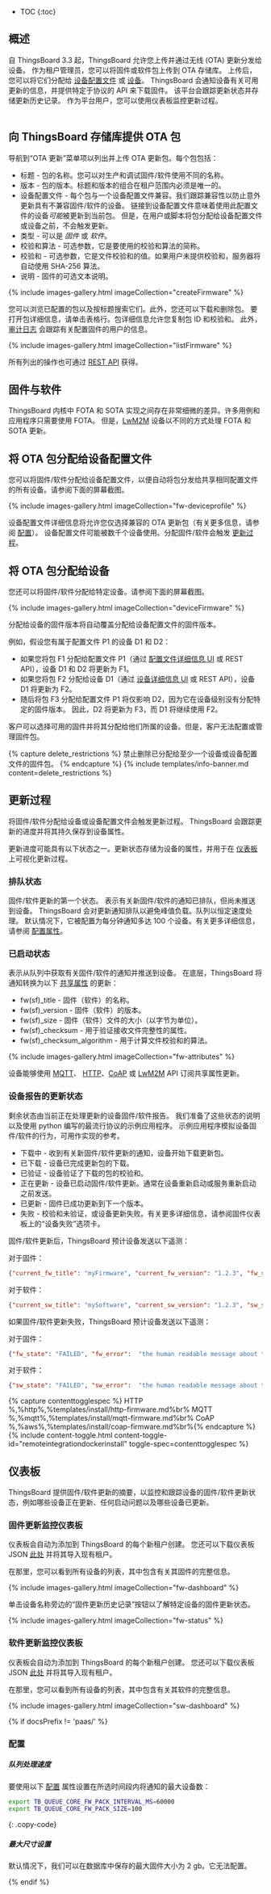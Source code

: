 * TOC
{:toc}

## 概述

自 ThingsBoard 3.3 起，ThingsBoard 允许您上传并通过无线 (OTA) 更新分发给设备。
作为租户管理员，您可以将固件或软件包上传到 OTA 存储库。
上传后，您可以将它们分配给 [设备配置文件](/docs/{{docsPrefix}}user-guide/device-profiles/) 或 [设备](/docs/{{docsPrefix}}user-guide/ui/devices/)。
ThingsBoard 会通知设备有关可用更新的信息，并提供特定于协议的 API 来下载固件。
该平台会跟踪更新状态并存储更新历史记录。
作为平台用户，您可以使用仪表板监控更新过程。
<br>
<object data="/images/user-guide/firmware/firmware-anim3.svg"></object>
<br>

## 向 ThingsBoard 存储库提供 OTA 包

导航到“OTA 更新”菜单项以列出并上传 OTA 更新包。每个包包括：

* 标题 - 包的名称。您可以对生产和调试固件/软件使用不同的名称。
* 版本 - 包的版本。标题和版本的组合在租户范围内必须是唯一的。
* 设备配置文件 - 每个包与一个设备配置文件兼容。我们跟踪兼容性以防止意外更新具有不兼容固件/软件的设备。
  链接到设备配置文件意味着使用此配置文件的设备*可能*被更新到当前包。
  但是，在用户或脚本将包分配给设备配置文件或设备之前，不会触发更新。
* 类型 - 可以是 *固件* 或 *软件*。
* 校验和算法 - 可选参数，它是要使用的校验和算法的简称。
* 校验和 - 可选参数，它是文件校验和的值。如果用户未提供校验和，服务器将自动使用 SHA-256 算法。
* 说明 - 固件的可选文本说明。

{% include images-gallery.html imageCollection="createFirmware" %}

您可以浏览已配置的包以及按标题搜索它们。此外，您还可以下载和删除包。
要打开包详细信息，请单击表格行。包详细信息允许您复制包 ID 和校验和。
此外，[审计日志](/docs/{{docsPrefix}}user-guide/audit-log/) 会跟踪有关配置固件的用户的信息。

{% include images-gallery.html imageCollection="listFirmware" %}

所有列出的操作也可通过 [REST API](/docs/{{docsPrefix}}reference/rest-api/) 获得。

## 固件与软件

ThingsBoard 内核中 FOTA 和 SOTA 实现之间存在非常细微的差异。许多用例和应用程序只需要使用 FOTA。
但是，[LwM2M](/docs/{{docsPrefix}}reference/lwm2m-api/) 设备以不同的方式处理 FOTA 和 SOTA 更新。

## 将 OTA 包分配给设备配置文件

您可以将固件/软件分配给设备配置文件，以便自动将包分发给共享相同配置文件的所有设备。请参阅下面的屏幕截图。

{% include images-gallery.html imageCollection="fw-deviceprofile" %}

设备配置文件详细信息将允许您仅选择兼容的 OTA 更新包（有关更多信息，请参阅 [配置](#provision-ota-package-to-thingsboard-repository)）。
设备配置文件可能被数千个设备使用。分配固件/软件会触发 [更新过程](#update-process)。


## 将 OTA 包分配给设备

您还可以将固件/软件分配给特定设备。请参阅下面的屏幕截图。

{% include images-gallery.html imageCollection="deviceFirmware" %}

分配给设备的固件版本将自动覆盖分配给设备配置文件的固件版本。

例如，假设您有属于配置文件 P1 的设备 D1 和 D2：

* 如果您将包 F1 分配给配置文件 P1（通过 [配置文件详细信息 UI](/docs/{{docsPrefix}}user-guide/ota-updates/#assign-ota-package-to-device-profile) 或 REST API），设备 D1 和 D2 将更新为 F1。
* 如果您将包 F2 分配给设备 D1（通过 [设备详细信息 UI](/docs/{{docsPrefix}}user-guide/ota-updates/#assign-ota-package-to-device) 或 REST API），设备 D1 将更新为 F2。
* 随后将包 F3 分配给配置文件 P1 将仅影响 D2，因为它在设备级别没有分配特定的固件版本。
因此，D2 将更新为 F3，而 D1 将继续使用 F2。


客户可以选择可用的固件并将其分配给他们所属的设备。但是，客户无法配置或管理固件包。

{% capture delete_restrictions %}
禁止删除已分配给至少一个设备或设备配置文件的固件包。
{% endcapture %}
{% include templates/info-banner.md content=delete_restrictions %}

## 更新过程

将固件/软件分配给设备或设备配置文件会触发更新过程。
ThingsBoard 会跟踪更新的进度并将其持久保存到设备属性。

更新进度可能具有以下状态之一。更新状态存储为设备的属性，并用于在 [仪表板](#dashboard) 上可视化更新过程。

### 排队状态

固件/软件更新的第一个状态。
表示有关新固件/软件的通知已排队，但尚未推送到设备。
ThingsBoard 会对更新通知排队以避免峰值负载。队列以恒定速度处理。
默认情况下，它被配置为每分钟通知多达 100 个设备。有关更多详细信息，请参阅 [配置属性](/docs/{{docsPrefix}}user-guide/ota-updates/#queue-processing-pace)。

### 已启动状态

表示从队列中获取有关固件/软件的通知并推送到设备。
在底层，ThingsBoard 将通知转换为以下 [共享属性](/docs/{{docsPrefix}}user-guide/attributes/#shared-attributes) 的更新：

- fw(sf)_title - 固件（软件）的名称。
- fw(sf)_version - 固件（软件）的版本。
- fw(sf)_size - 固件（软件）文件的大小（以字节为单位）。
- fw(sf)_checksum - 用于验证接收文件完整性的属性。
- fw(sf)_checksum_algorithm - 用于计算文件校验和的算法。

{% include images-gallery.html imageCollection="fw-attributes" %}

设备能够使用 [MQTT](/docs/{{docsPrefix}}reference/mqtt-api/)、
[HTTP](/docs/{{docsPrefix}}reference/http-api/)、[CoAP](/docs/{{docsPrefix}}reference/coap-api/) 或 [LwM2M](/docs/{{docsPrefix}}reference/lwm2m-api/) API 订阅共享属性更新。

### 设备报告的更新状态

剩余状态由当前正在处理更新的设备固件/软件报告。
我们准备了这些状态的说明以及使用 python 编写的最流行协议的示例应用程序。
示例应用程序模拟设备固件/软件的行为，可用作实现的参考。

* 下载中 - 收到有关新固件/软件更新的通知，设备开始下载更新包。
* 已下载 - 设备已完成更新包的下载。
* 已验证 - 设备验证了下载的包的校验和。
* 正在更新 - 设备已启动固件/软件更新。通常在设备重新启动或服务重新启动之前发送。
* 已更新 - 固件已成功更新到下一个版本。
* 失败 - 校验和未验证，或设备更新失败。有关更多详细信息，请参阅固件仪表板上的“设备失败”选项卡。


固件/软件更新后，ThingsBoard 预计设备发送以下遥测：

对于固件：
```json
{"current_fw_title": "myFirmware", "current_fw_version": "1.2.3", "fw_state": "UPDATED"}
```

对于软件：
```json
{"current_sw_title": "mySoftware", "current_sw_version": "1.2.3", "sw_state": "UPDATED"}
```

如果固件/软件更新失败，ThingsBoard 预计设备发送以下遥测：

对于固件：
```json
{"fw_state": "FAILED", "fw_error":  "the human readable message about the cause of the error"}
```

对于软件：
```json
{"sw_state": "FAILED", "sw_error":  "the human readable message about the cause of the error"}
```

{% capture contenttogglespec %}
HTTP<br>%,%http%,%templates/install/http-firmware.md%br%
MQTT<br>%,%mqtt%,%templates/install/mqtt-firmware.md%br%
CoAP<br>%,%aws%,%templates/install/coap-firmware.md%br%{% endcapture %}
{% include content-toggle.html content-toggle-id="remoteintegrationdockerinstall" toggle-spec=contenttogglespec %}

## 仪表板

ThingsBoard 提供固件/软件更新的摘要，以监控和跟踪设备的固件/软件更新状态，例如哪些设备正在更新、任何启动问题以及哪些设备已更新。

### 固件更新监控仪表板

仪表板会自动为添加到 ThingsBoard 的每个新租户创建。
您还可以下载仪表板 JSON [此处](https://github.com/thingsboard/thingsboard/blob/master/application/src/main/data/json/demo/dashboards/firmware.json) 并将其导入现有租户。

在那里，您可以看到所有设备的列表，其中包含有关其固件的完整信息。

{% include images-gallery.html imageCollection="fw-dashboard" %}

单击设备名称旁边的“固件更新历史记录”按钮以了解特定设备的固件更新状态。

{% include images-gallery.html imageCollection="fw-status" %}

### 软件更新监控仪表板

仪表板会自动为添加到 ThingsBoard 的每个新租户创建。
您还可以下载仪表板 JSON [此处](https://github.com/thingsboard/thingsboard/blob/master/application/src/main/data/json/demo/dashboards/software.json) 并将其导入现有租户。

在那里，您可以看到所有设备的列表，其中包含有关其软件的完整信息。

{% include images-gallery.html imageCollection="sw-dashboard" %}

{% if docsPrefix != 'paas/' %}

### 配置

##### 队列处理速度

要使用以下 [配置](/docs/user-guide/install/{{docsPrefix}}config/) 属性设置在所选时间段内将通知的最大设备数：

```bash
export TB_QUEUE_CORE_FW_PACK_INTERVAL_MS=60000
export TB_QUEUE_CORE_FW_PACK_SIZE=100
```
{: .copy-code}

##### 最大尺寸设置

默认情况下，我们可以在数据库中保存的最大固件大小为 2 gb。它无法配置。

{% endif %}